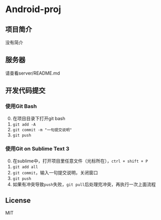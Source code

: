 # Android-proj

## 项目简介
没有简介

## 服务器
请查看server/README.md

## 开发代码提交
### 使用Git Bash
0. 在项目目录下打开git bash
1. `git add -A`
2. `git commit -m "一句提交说明"`
3. `git push`

### 使用Git on Sublime Text 3
0. 在sublime中，打开项目里任意文件（光标所在），`ctrl + shift + P`
1. `git add all`
2. `git commit`，输入一句提交说明，关闭窗口
3. `git push`
4. 如果有冲突导致`push`失败，`git pull`后处理完冲突，再执行一次上面流程

## License
MIT